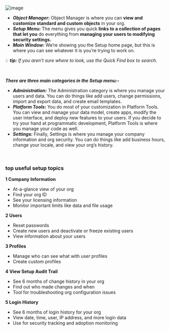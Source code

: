
![image](https://user-images.githubusercontent.com/63545175/188326046-b9d206a6-0c08-47f1-b3de-8a82377a1cab.png)

- ***Object Manager:*** Object Manager is where you can **view and customize standard and custom objects** in your org.
- ***Setup Menu:*** The menu gives you quick **links to a collection of pages that let you** do everything from **managing your users to modifying security settings.**
- ***Main Window:*** We’re showing you the Setup home page, but this is where you can see whatever it is you’re trying to work on.

💡 ***tip:** If you aren’t sure where to look, use the Quick Find box to search.*

<br/>

***There are three main categories in the Setup menu:-***
  - ***Administration:*** The Administration category is where you manage your users and data. You can do things like add users, change permissions, import and export data, and create email templates.
  - ***Platform Tools:*** You do most of your customization in Platform Tools. You can view and manage your data model, create apps, modify the user interface, and deploy new features to your users. If you decide to try your hand at programmatic development, Platform Tools is where you manage your code as well.
  - ***Settings:*** Finally, Settings is where you manage your company information and org security. You can do things like add business hours, change your locale, and view your org’s history.

<br/>

### top useful setup topics
**1	Company Information**	
  - At-a-glance view of your org
  - Find your org ID
  - See your licensing information
  - Monitor important limits like data and file usage

**2	Users**	
  - Reset passwords
  - Create new users and deactivate or freeze existing users
  - View information about your users

**3	Profiles**	
  - Manage who can see what with user profiles
  - Create custom profiles

**4	View Setup Audit Trail**	
  - See 6 months of change history in your org
  - Find out who made changes and when
  - Tool for troubleshooting org configuration issues

**5	Login History**	
  - See 6 months of login history for your org
  - View date, time, user, IP address, and more login data
  - Use for security tracking and adoption monitoring

